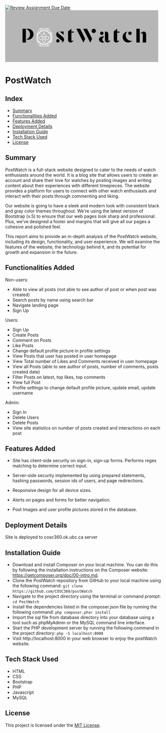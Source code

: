[![Review Assignment Due Date](https://classroom.github.com/assets/deadline-readme-button-24ddc0f5d75046c5622901739e7c5dd533143b0c8e959d652212380cedb1ea36.svg)](https://classroom.github.com/a/enf2qyfT)
![logo](./docs/logo.png)


# PostWatch


## Index

- [Summary](#summary)
- [Functionalities Added](#functionalities-added)
- [Features Added](#features-added)
- [Deployment Details](#deployment-details)
- [Installation Guide](#installation-guide)
- [Tech Stack Used](#tech-stack-used)
- [License](#license)



## Summary

PostWatch is a full-stack website designed to cater to the needs of watch enthusiasts around the
world. It is a blog site that allows users to create an account and share their love for watches by
posting images and writing content about their experiences with different timepieces. The website
provides a platform for users to connect with other watch enthusiasts and interact with their posts
through commenting and liking.

Our website is going to have a sleek and modern look with consistent black and gray color themes
throughout. We're using the latest version of Bootstrap (v.5) to ensure that our web pages look sharp
and professional. Plus, we've designed a footer and margins that will give all our pages a cohesive
and polished feel.

This report aims to provide an in-depth analysis of the PostWatch website, including its design,
functionality, and user experience. We will examine the features of the website, the technology behind
it, and its potential for growth and expansion in the future.
 
 
 ## Functionalities Added

Non-users:
- Able to view all posts (not able to see author of post or when post was created)
- Search posts by name using search bar
- Navigate landing page
- Sign Up

Users:
- Sign Up
- Create Posts
- Comment on Posts
- Like Posts
- Change default profile picture in profile settings
- View Posts that user has posted in user homepage
- View Total number of Likes and Comments received in user homepage
- View all Posts (able to see author of posts, number of comments, posts created date)
- Filter Posts on latest, top likes, top comments
- View full Post
- Profile settings to change default profile picture, update email, update username

Admin:
- Sign In
- Delete Users
- Delete Posts
- View site statistics on number of posts created and interactions on each post


 ## Features Added

- Site has client-side security on sign-in, sign-up forms. Performs regex matching to determine
correct input.

- Server-side security implemented by using prepared statements, hashing passwords, session
ids of users, and page redirections.

- Responsive design for all device sizes.

- Alerts on pages and forms for better navigation.

- Post Images and user profile pictures stored in the database.

## Deployment Details

Site is deployed to cosc360.ok.ubc.ca server

## Installation Guide

- Download and install Composer on your local machine. You can do this by following the installation instructions on the Composer website: https://getcomposer.org/doc/00-intro.md.
- Clone the PostWatch repository from GitHub to your local machine using the following command: ``` git clone https://github.com/COSC360/postWatch ```
- Navigate to the project directory using the terminal or command prompt: ``` cd PostWatch ```
- Install the dependencies listed in the composer.json file by running the following command: ``` php composer.phar install ```
- Import the sql file from database directory into your database using a tool such as phpMyAdmin or the MySQL command line interface.
- Start the PHP development server by running the following command in the project directory: ``` php -S localhost:8000 ```
- Visit http://localhost:8000 in your web browser to enjoy the postWatch website.


## Tech Stack Used

- HTML
- CSS
- Bootstrap
- PHP
- Javascript
- MySQL


## License

This project is licensed under the [MIT License](LICENSE).
